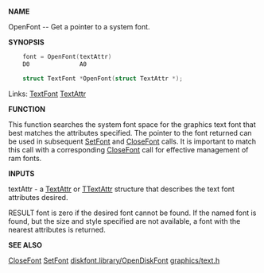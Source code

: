 
**NAME**

OpenFont -- Get a pointer to a system font.

**SYNOPSIS**

```c
    font = OpenFont(textAttr)
    D0              A0

    struct TextFont *OpenFont(struct TextAttr *);

```
Links: [TextFont](_00A8.md) [TextAttr](_00A8.md) 

**FUNCTION**

This function searches the system font space for the graphics
text font that best matches the attributes specified.  The
pointer to the font returned can be used in subsequent
[SetFont](SetFont.md) and [CloseFont](CloseFont.md) calls.  It is important to match this
call with a corresponding [CloseFont](CloseFont.md) call for effective
management of ram fonts.

**INPUTS**

textAttr - a [TextAttr](_00A8.md) or [TTextAttr](_00A8.md) structure that describes the
text font attributes desired.

RESULT
font is zero if the desired font cannot be found.  If the named
font is found, but the size and style specified are not
available, a font with the nearest attributes is returned.

**SEE ALSO**

[CloseFont](CloseFont.md)  [SetFont](SetFont.md)
[diskfont.library/OpenDiskFont](../diskfont/OpenDiskFont.md)  [graphics/text.h](_00A8.md)
